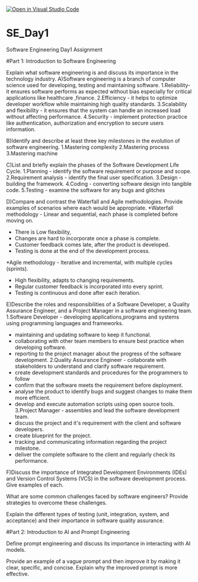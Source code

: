 [![Open in Visual Studio Code](https://classroom.github.com/assets/open-in-vscode-2e0aaae1b6195c2367325f4f02e2d04e9abb55f0b24a779b69b11b9e10269abc.svg)](https://classroom.github.com/online_ide?assignment_repo_id=18364162&assignment_repo_type=AssignmentRepo)
# SE_Day1
Software Engineering Day1 Assignment

#Part 1: Introduction to Software Engineering

Explain what software engineering is and discuss its importance in the technology industry.
A)Software engineering is a branch of computer science used for developing, testing and maintaining software.
1.Reliability- it ensures software performs as expected without bias especially for critical applications like healthcare ,finance. 
2.Efficiency - it helps to optimize developer workflow while maintaining high quality standards.
3.Scalability and flexibility - it ensures that the system can handle an increased load without affecting performance.
4.Security - implement protection practice like authentication, authorization and encryption to secure users information. 

B)Identify and describe at least three key milestones in the evolution of software engineering.
1.Mastering complexity
2.Mastering process
3.Mastering machine

C)List and briefly explain the phases of the Software Development Life Cycle.
 1.Planning - identify the software requirement or purpose and scope.
 2.Requirement analysis - identify the final user specification. 
 3.Design - building the framework. 
 4.Coding - converting software design into tangible code.
 5.Testing - examine the software for any bugs and glitches

D)Compare and contrast the Waterfall and Agile methodologies. Provide examples of scenarios where each would be appropriate.
*Waterfall methodology - Linear and sequential, each phase is completed before moving on. 
- There is Low flexibility,
- Changes are hard to incorporate once a phase is complete.
- Customer feedback comes late, after the product is developed.
- Testing is done at the end of the development process.

*Agile methodology - Iterative and incremental, with multiple cycles (sprints). 
- High flexibility, adapts to changing requirements. 
- Regular customer feedback is incorporated into every sprint. 
- Testing is continuous and done after each iteration.

E)Describe the roles and responsibilities of a Software Developer, a Quality Assurance Engineer, and a Project Manager in a software engineering team.
1.Software Developer - developing applications,programs and systems using programming languages and frameworks.
 - maintaining and updating software to keep it functional. 
- collaborating with other team members to ensure best practice when developing software.
 - reporting to the project manager about the progress of the software development.
2.Quality Assurance Engineer - collaborate with stakeholders to understand and clarify software requirement.
 - create development standards and procedures for the programmers to follow
 - confirm that the software meets the requirement before deployment. 
- analyse the product to identify bugs and suggest changes to make them more efficient. 
- develop and execute automation scripts using open source tools.
3.Project Manager - assembles and lead the software development team.
 - discuss the project and it's requirement with the client and software developers.
 - create blueprint for the project.
 - tracking and communicating information regarding the project milestone.
 - deliver the complete software to the client and regularly check its performance.

F)Discuss the importance of Integrated Development Environments (IDEs) and Version Control Systems (VCS) in the software development process. Give examples of each.



What are some common challenges faced by software engineers? Provide strategies to overcome these challenges.


Explain the different types of testing (unit, integration, system, and acceptance) and their importance in software quality assurance.


#Part 2: Introduction to AI and Prompt Engineering


Define prompt engineering and discuss its importance in interacting with AI models.


Provide an example of a vague prompt and then improve it by making it clear, specific, and concise. Explain why the improved prompt is more effective.
